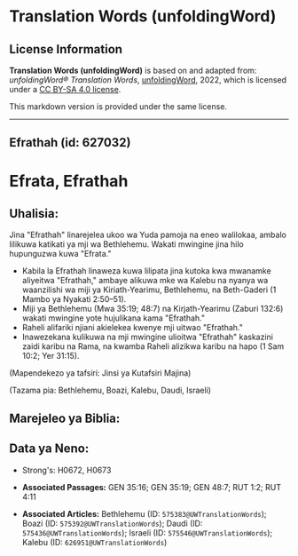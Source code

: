 # Translation Words (unfoldingWord)

## License Information

**Translation Words (unfoldingWord)** is based on and adapted from: _unfoldingWord® Translation Words_, [unfoldingWord](https://unfoldingword.org/utw), 2022, which is licensed under a [CC BY-SA 4.0 license](https://creativecommons.org/licenses/by-sa/4.0/legalcode.en).

This markdown version is provided under the same license.



--------------------------------

## Efrathah (id: 627032)

Efrata, Efrathah
================

Uhalisia:
---------

Jina "Efrathah" linarejelea ukoo wa Yuda pamoja na eneo walilokaa, ambalo lilikuwa katikati ya mji wa Bethlehemu. Wakati mwingine jina hilo hupunguzwa kuwa "Efrata."

* Kabila la Efrathah linaweza kuwa lilipata jina kutoka kwa mwanamke aliyeitwa "Efrathah," ambaye alikuwa mke wa Kalebu na nyanya wa waanzilishi wa miji ya Kiriath\-Yearimu, Bethlehemu, na Beth\-Gaderi (1 Mambo ya Nyakati 2:50–51\).
* Miji ya Bethlehemu (Mwa 35:19; 48:7\) na Kirjath\-Yearimu (Zaburi 132:6\) wakati mwingine yote hujulikana kama "Efrathah."
* Raheli alifariki njiani akielekea kwenye mji uitwao "Efrathah."
* Inawezekana kulikuwa na mji mwingine ulioitwa "Efrathah" kaskazini zaidi karibu na Rama, na kwamba Raheli alizikwa karibu na hapo (1 Sam 10:2; Yer 31:15\).

(Mapendekezo ya tafsiri: Jinsi ya Kutafsiri Majina)

(Tazama pia: Bethlehemu, Boazi, Kalebu, Daudi, Israeli)

Marejeleo ya Biblia:
--------------------

Data ya Neno:
-------------

* Strong's: H0672, H0673

* **Associated Passages:** GEN 35:16; GEN 35:19; GEN 48:7; RUT 1:2; RUT 4:11
* **Associated Articles:** Bethlehemu (ID: `575383@UWTranslationWords`); Boazi (ID: `575392@UWTranslationWords`); Daudi (ID: `575436@UWTranslationWords`); Israeli (ID: `575546@UWTranslationWords`); Kalebu (ID: `626951@UWTranslationWords`)

